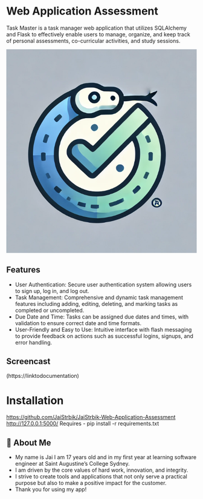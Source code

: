 
# Web Application Assessment

Task Master is a task manager web application that utilizes SQLAlchemy and Flask to effectively enable users to manage, organize, and keep track of personal assessments, co-curricular activities, and study sessions.


![Logo](https://raw.githubusercontent.com/JaiStrbik/JaiStrbik-Web-Application-Assessment/refs/heads/main/flask_app/static/img/logo.png)


## Features

- User Authentication: Secure user authentication system allowing users to sign up, log in, and log out.
- Task Management: Comprehensive and dynamic task management features including adding, editing, deleting, and marking tasks as completed or uncompleted.
- Due Date and Time: Tasks can be assigned due dates and times, with validation to ensure correct date and time formats.
- User-Friendly and Easy to Use: Intuitive interface with flash messaging to provide feedback on actions such as successful logins, signups, and error handling.


## Screencast

(https://linktodocumentation)


# Installation

https://github.com/JaiStrbik/JaiStrbik-Web-Application-Assessment
http://127.0.0.1:5000/
Requires - pip install -r requirements.txt
## 🚀 About Me
- My name is Jai I am 17 years old and in my first year at learning software engineer at Saint Augustine’s College Sydney.
- I am driven by the core values of hard work, innovation, and integrity. 
- I strive to create tools and applications that not only serve a practical purpose but also to make a positive impact for the customer. 
- Thank you for using my app!



